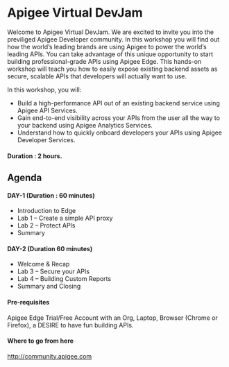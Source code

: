 # Apigee Virtual DevJam
Welcome to Apigee Virtual DevJam. We are excited to invite you into the previliged Apigee Developer community. In this workshop you will find out how the world’s leading brands are using Apigee to power the world’s leading APIs. You can take advantage of this unique opportunity to start building professional-grade APIs using Apigee Edge. This hands-on workshop will teach you how to easily expose existing backend assets as secure, scalable APIs that developers will actually want to use.  

In this workshop, you will:
* Build a high-performance API out of an existing backend service using Apigee API Services.
* Gain end-to-end visibility across your APIs from the user all the way to your backend using Apigee Analytics Services.
* Understand how to quickly onboard developers your APIs using Apigee Developer Services.

#### Duration : 2 hours.

## Agenda 

#### DAY-1 (Duration : 60 minutes)
* Introduction to Edge
* Lab 1 – Create a simple API proxy
* Lab 2 – Protect APIs
* Summary

#### DAY-2 (Duration 60 minutes)
* Welcome & Recap 
* Lab 3 – Secure your APIs
* Lab 4 – Building Custom Reports
* Summary and Closing  

#### Pre-requisites
Apigee Edge Trial/Free Account with an Org, Laptop, Browser (Chrome or Firefox), a DESIRE to have fun building APIs.

#### Where to go from here 
http://community.apigee.com 
